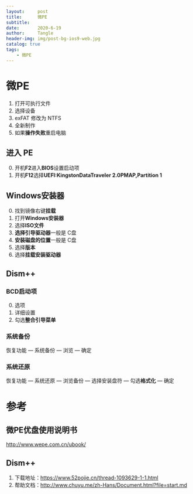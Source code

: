 ```yaml
---
layout:     post
title:      微PE
subtitle:   
date:       2020-6-19
author:     Tangle
header-img: img/post-bg-ios9-web.jpg
catalog: true
tags:
    - 微PE
---
```


# 微PE

1. 打开可执行文件
2. 选择设备
3. exFAT 修改为 NTFS
4. 全新制作
5. 如果**操作失败**重启电脑

## 进入 PE

0. 开机**F2**进入**BIOS**设置启动项
0. 开机**F12**选择**UEFI:KingstonDataTraveler 2.0PMAP,Partition 1**

## Windows安装器

0. 找到镜像右键**挂载**
0. 打开**Windows安装器**
0. 选择**ISO文件**
0. **选择引导驱动器**一般是 C盘
0. **安装磁盘的位置**一般是 C盘
0. 选择**版本**
0. 选择**挂载安装驱动器**

## Dism++

### BCD启动项

0. 选项
0. 详细设置
0. 勾选**整合引导菜单** 

### 系统备份

恢复功能 — 系统备份 — 浏览 — 确定

### 系统还原

恢复功能 — 系统还原 — 浏览备份 — 选择安装盘符 — 勾选**格式化** — 确定

# 参考

## 微PE优盘使用说明书

http://www.wepe.com.cn/ubook/

## Dism++

1. 下载地址：https://www.52pojie.cn/thread-1093629-1-1.html
1. 帮助文档：http://www.chuyu.me/zh-Hans/Document.html?file=start.md
